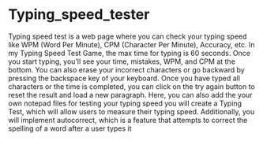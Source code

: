 # Typing_speed_tester
Typing speed test is a web page where you can check your typing speed like WPM (Word Per Minute), CPM (Character Per Minute), Accuracy, etc. In my Typing Speed Test Game, the max time for typing is 60 seconds. Once you start typing, you’ll see your time, mistakes, WPM, and CPM at the bottom.
You can also erase your incorrect characters or go backward by pressing the backspace key of your keyboard. Once you have typed all characters or the time is completed, you can click on the try again button to reset the result and load a new paragraph.
Here, you can also add the your own notepad files for testing your typing speed you will create a Typing Test, which will allow users to measure their typing speed. Additionally, you will implement autocorrect, which is a feature that attempts to correct the spelling of a word after a user types it
